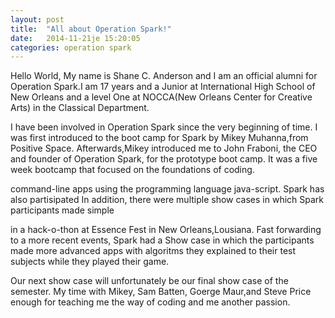 ```yaml
---
layout: post
title:  "All about Operation Spark!"
date:   2014-11-21je 15:20:05
categories: operation spark
---
```


Hello World, My name is Shane C. Anderson and I am an official alumni for Operation Spark.I am 17 years and a Junior at International High School of New Orleans and a level One at NOCCA(New Orleans Center for Creative Arts) in the Classical Department.

I have been involved in Operation Spark since the very beginning of time. I was first introduced to the boot camp for Spark by Mikey Muhanna,from Positive Space. Afterwards,Mikey introduced me to  John Fraboni, the CEO and founder of Operation Spark, for the 
prototype boot camp. It was a five week bootcamp that focused on the foundations of coding.
             
            
command-line apps using the programming language java-script. Spark has also partisipated 
In addition, there were multiple show cases in which Spark participants made simple 
            
in a hack-o-thon at Essence Fest in New Orleans,Lousiana. Fast forwarding to a more recent events,
Spark had a Show case in which the participants made more advanced apps with 
algoritms they explained to their test subjects while they played their game. 
            
Our next show case will unfortunately be our final show case of the semester. My time with 
Mikey, Sam Batten, Goerge Maur,and Steve Price enough for teaching me the way of coding and 
me another passion. 
            